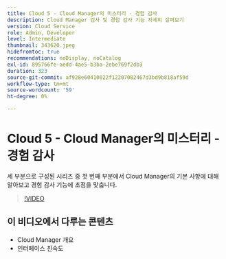 ```yaml
---
title: Cloud 5 - Cloud Manager의 미스터리 - 경험 감사
description: Cloud Manager 검사 및 경험 감사 기능 자세히 살펴보기
version: Cloud Service
role: Admin, Developer
level: Intermediate
thumbnail: 343620.jpeg
hidefromtoc: true
recommendations: noDisplay, noCatalog
exl-id: 895766fe-aedd-4ae5-b3ba-2ebe769f2db3
duration: 323
source-git-commit: af928e60410022f12207082467d3bd9b818af59d
workflow-type: tm+mt
source-wordcount: '59'
ht-degree: 0%

---
```


# Cloud 5 - Cloud Manager의 미스터리 - 경험 감사

세 부분으로 구성된 시리즈 중 첫 번째 부분에서 Cloud Manager의 기본 사항에 대해 알아보고 경험 감사 기능에 초점을 맞춥니다.

>[!VIDEO](https://video.tv.adobe.com/v/343620?quality=12&learn=on)

## 이 비디오에서 다루는 콘텐츠

+ Cloud Manager 개요
+ 인터페이스 친숙도
